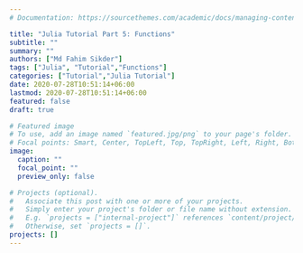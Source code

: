 ```yaml
---
# Documentation: https://sourcethemes.com/academic/docs/managing-content/

title: "Julia Tutorial Part 5: Functions"
subtitle: ""
summary: ""
authors: ["Md Fahim Sikder"]
tags: ["Julia", "Tutorial","Functions"]
categories: ["Tutorial","Julia Tutorial"]
date: 2020-07-28T10:51:14+06:00
lastmod: 2020-07-28T10:51:14+06:00
featured: false
draft: true

# Featured image
# To use, add an image named `featured.jpg/png` to your page's folder.
# Focal points: Smart, Center, TopLeft, Top, TopRight, Left, Right, BottomLeft, Bottom, BottomRight.
image:
  caption: ""
  focal_point: ""
  preview_only: false

# Projects (optional).
#   Associate this post with one or more of your projects.
#   Simply enter your project's folder or file name without extension.
#   E.g. `projects = ["internal-project"]` references `content/project/deep-learning/index.md`.
#   Otherwise, set `projects = []`.
projects: []
---
```

